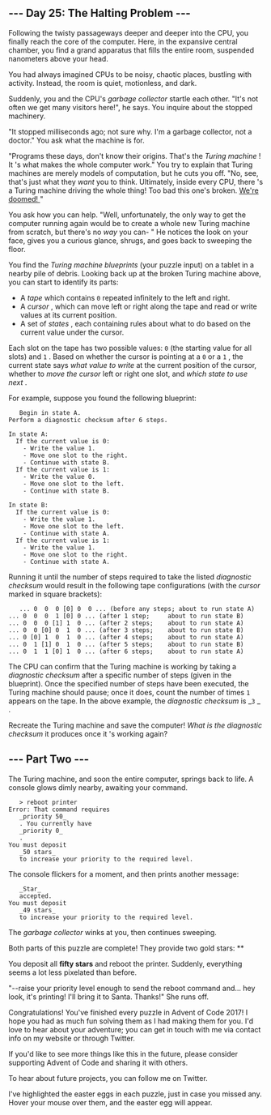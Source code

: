 ##  \--- Day 25: The Halting Problem ---

Following the twisty passageways deeper and deeper into the CPU, you finally
reach the  core  of the computer. Here, in the expansive central chamber, you
find a grand apparatus that fills the entire room, suspended nanometers above
your head.

You had always imagined CPUs to be noisy, chaotic places, bustling with
activity. Instead, the room is quiet, motionless, and dark.

Suddenly, you and the CPU's _garbage collector_ startle each other.  "It's not
often we get many visitors here!", he says. You inquire about the stopped
machinery.

"It stopped milliseconds ago; not sure why. I'm a garbage collector, not a
doctor." You ask what the machine is for.

"Programs these days, don't know their origins. That's the _Turing machine_ !
It 's what makes the whole computer work." You try to explain that Turing
machines are merely models of computation, but he cuts you off. "No, see,
that's just what they _want_ you to think. Ultimately, inside every CPU, there
's a Turing machine driving the whole thing! Too bad this one's broken. [
We're doomed! ](https://www.youtube.com/watch?v=cTwZZz0HV8I) "

You ask how you can help. "Well, unfortunately, the only way to get the
computer running again would be to create a whole new Turing machine from
scratch, but there's no _way_ you can- " He notices the look on your face,
gives you a curious glance, shrugs, and goes back to sweeping the floor.

You find the _Turing machine blueprints_ (your puzzle input) on a tablet in a
nearby pile of debris. Looking back up at the broken Turing machine above, you
can start to identify its parts:

  * A _tape_ which contains ` 0 ` repeated infinitely to the left and right.
  * A _cursor_ , which can move left or right along the tape and read or write values at its current position.
  * A set of _states_ , each containing rules about what to do based on the current value under the cursor.

Each slot on the tape has two possible values: ` 0 ` (the starting value for
all slots) and ` 1 ` . Based on whether the cursor is pointing at a ` 0 ` or a
` 1 ` , the current state says _what value to write_ at the current position
of the cursor, whether to _move the cursor_ left or right one slot, and _which
state to use next_ .

For example, suppose you found the following blueprint:




       Begin in state A.
    Perform a diagnostic checksum after 6 steps.

    In state A:
      If the current value is 0:
        - Write the value 1.
        - Move one slot to the right.
        - Continue with state B.
      If the current value is 1:
        - Write the value 0.
        - Move one slot to the left.
        - Continue with state B.

    In state B:
      If the current value is 0:
        - Write the value 1.
        - Move one slot to the left.
        - Continue with state A.
      If the current value is 1:
        - Write the value 1.
        - Move one slot to the right.
        - Continue with state A.



Running it until the number of steps required to take the listed _diagnostic
checksum_ would result in the following tape configurations (with the _cursor_
marked in square brackets):




       ... 0  0  0 [0] 0  0 ... (before any steps; about to run state A)
    ... 0  0  0  1 [0] 0 ... (after 1 step;     about to run state B)
    ... 0  0  0 [1] 1  0 ... (after 2 steps;    about to run state A)
    ... 0  0 [0] 0  1  0 ... (after 3 steps;    about to run state B)
    ... 0 [0] 1  0  1  0 ... (after 4 steps;    about to run state A)
    ... 0  1 [1] 0  1  0 ... (after 5 steps;    about to run state B)
    ... 0  1  1 [0] 1  0 ... (after 6 steps;    about to run state A)



The CPU can confirm that the Turing machine is working by taking a _diagnostic
checksum_ after a specific number of steps (given in the blueprint). Once the
specified number of steps have been executed, the Turing machine should pause;
once it does, count the number of times ` 1 ` appears on the tape. In the
above example, the _diagnostic checksum_ is _` 3 ` _ .

Recreate the Turing machine and save the computer! _What is the diagnostic
checksum_ it produces once it 's working again?

##  \--- Part Two ---

The Turing machine, and soon the entire computer, springs back to life. A
console glows dimly nearby, awaiting your command.




       > reboot printer
    Error: That command requires
       _priority 50_
       . You currently have
       _priority 0_
       .
    You must deposit
       _50 stars_
       to increase your priority to the required level.



The console flickers for a moment, and then prints another message:




       _Star_
       accepted.
    You must deposit
       _49 stars_
       to increase your priority to the required level.



The _garbage collector_ winks at you, then continues sweeping.

Both parts of this puzzle are complete! They provide two gold stars: **


You deposit all **fifty stars** and reboot the printer. Suddenly,
everything seems a lot less pixelated than before.

"--raise your priority level enough to send the reboot command
and... hey look, it's printing! I'll bring it to Santa. Thanks!" She
runs off.

Congratulations! You've finished every puzzle in Advent of Code 2017!
I hope you had as much fun solving them as I had making them for
you. I'd love to hear about your adventure; you can get in touch with
me via contact info on my website or through Twitter.

If you'd like to see more things like this in the future, please
consider supporting Advent of Code and sharing it with others.

To hear about future projects, you can follow me on Twitter.

I've highlighted the easter eggs in each puzzle, just in case you
missed any. Hover your mouse over them, and the easter egg will
appear.

